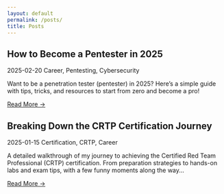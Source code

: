 ```yaml
---
layout: default
permalink: /posts/
title: Posts
---
```


<div class="posts-container">
  <div class="post-card">
    <h2>How to Become a Pentester in 2025</h2>
    <div class="post-metadata">
      <span class="post-date"><i class="far fa-calendar"></i> 2025-02-20</span>
      <span class="post-tags">
        <i class="fas fa-tags"></i>
        Career, Pentesting, Cybersecurity
      </span>
    </div>
    <p>Want to be a penetration tester (pentester) in 2025? Here’s a simple guide with tips, tricks, and resources to start from zero and become a pro!</p>
    <a href="/posts/pentester/" class="read-more">Read More →</a>
  </div>

  <div class="post-card">
    <h2>Breaking Down the CRTP Certification Journey</h2>
    <div class="post-metadata">
      <span class="post-date"><i class="far fa-calendar"></i> 2025-01-15</span>
      <span class="post-tags">
        <i class="fas fa-tags"></i>
        Certification, CRTP, Career
      </span>
    </div>
    <p>A detailed walkthrough of my journey to achieving the Certified Red Team Professional (CRTP) certification. From preparation strategies to hands-on labs and exam tips, with a few funny moments along the way...</p>
    <a href="/posts/crtp/" class="read-more">Read More →</a>
  </div>
</div>